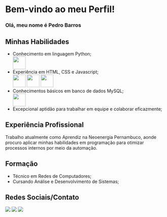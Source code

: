 <h1>Bem-vindo ao meu Perfil!</h1>
    <div>
        <h3>Olá, meu nome é Pedro Barros</h3>
    </div>
    <div>
        <h2>Minhas Habilidades</h2>
        <ul>
            <li>Conhecimento em linguagem Python;</li>
          <img src="https://cdn.jsdelivr.net/gh/devicons/devicon/icons/python/python-original.svg" width="40" height="40"/>
            <li>Experiência em HTML, CSS e Javascript;</li>
            <img src="https://cdn.jsdelivr.net/gh/devicons/devicon/icons/html5/html5-original.svg" width="40" height="40"/>
            <img src="https://cdn.jsdelivr.net/gh/devicons/devicon/icons/css3/css3-original.svg" width="40" height="40"/>
            <img src="https://cdn.jsdelivr.net/gh/devicons/devicon/icons/javascript/javascript-original.svg" width="40" height="40"/>
            <li>Conhecimentos básicos em banco de dados MySQL;</li>
            <img src="https://cdn.jsdelivr.net/gh/devicons/devicon/icons/mysql/mysql-original.svg" width="40" height="40"/>
            <li>Excepcional aptidão para trabalhar em equipe e colaborar eficazmente;</li>
        </ul>
    </div>
    <div>
        <h2>Experiência Profissional</h2>
        <p>Trabalho atualmente como Aprendiz na Neoenergia Pernambuco, aonde procuro aplicar minhas habilidades em programação para otimizar processos internos por meio da automação.</p>
    </div>
    <div>
        <h2>Formação</h2>
        <ul>
            <li>Técnico em Redes de Computadores;</li>
            <li>Cursando Análise e Desenvolvimento de Sistemas;</li>
        </ul>
    </div>
    <div>
        <h2>Redes Sociais/Contato</h2>
        <a href="https://www.instagram.com/pedriin_rb" target="_blank"><img src="https://img.shields.io/badge/-Instagram-%23E4405F?style=for-the-badge&logo=instagram&logoColor=white" target="_blank"></a>
        <a href="mailto:pedrinhorb04@gmail.com"><img src="https://img.shields.io/badge/-Gmail-%23333?style=for-the-badge&logo=gmail&logoColor=white" target="_blank"></a>
        <a href="https://www.linkedin.com/in/pedro-barros-39996419b/" target="_blank"><img src="https://img.shields.io/badge/-LinkedIn-%230077B5?style=for-the-badge&logo=linkedin&logoColor=white" target="_blank"></a>
    </div>
